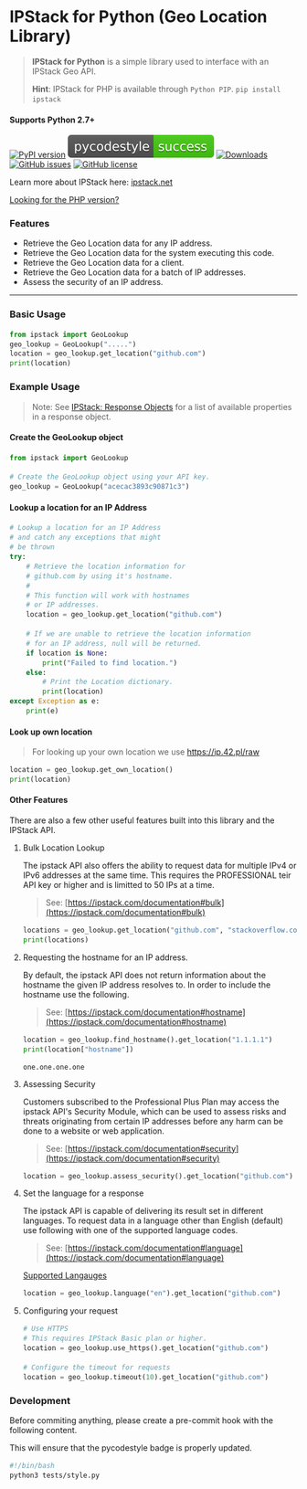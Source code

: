 # IPStack for Python (Geo Location Library)
> **IPStack for Python** is a simple library used to interface with an IPStack Geo API.
>
> **Hint**: IPStack for PHP is available through `Python PIP`. `pip install ipstack`


#### Supports Python 2.7+

[![PyPI version](https://badge.fury.io/py/ipstack.svg)](https://badge.fury.io/py/ipstack)
[![PyCodeStyle](./stylebadge.svg)](./tests/latest.stylelog)
[![Downloads](https://pepy.tech/badge/ipstack)](https://pepy.tech/project/ipstack)
[![GitHub issues](https://img.shields.io/github/issues/nathan-fiscaletti/ipstackgeo-py.svg)](https://github.com/nathan-fiscaletti/ipstackgeo-py/issues)
[![GitHub license](https://img.shields.io/github/license/nathan-fiscaletti/ipstackgeo-py.svg)](https://github.com/nathan-fiscaletti/ipstackgeo-py/blob/master/LICENSE)

Learn more about IPStack here: [ipstack.net](https://ipstack.com/product)

[Looking for the PHP version?](https://github.com/nathan-fiscaletti/ipstackgeo-php)

### Features
* Retrieve the Geo Location data for any IP address.
* Retrieve the Geo Location data for the system executing this code.
* Retrieve the Geo Location data for a client.
* Retrieve the Geo Location data for a batch of IP addresses.
* Assess the security of an IP address.

---

### Basic Usage

```python
from ipstack import GeoLookup
geo_lookup = GeoLookup(".....")
location = geo_lookup.get_location("github.com")
print(location)
```

### Example Usage

> Note: See [IPStack: Response Objects](https://ipstack.com/documentation#objects) for a list of available properties in a response object.

#### Create the GeoLookup object

```python
from ipstack import GeoLookup

# Create the GeoLookup object using your API key.
geo_lookup = GeoLookup("acecac3893c90871c3")
```

#### Lookup a location for an IP Address

```python
# Lookup a location for an IP Address
# and catch any exceptions that might
# be thrown
try:
    # Retrieve the location information for 
    # github.com by using it's hostname.
    # 
    # This function will work with hostnames
    # or IP addresses.
    location = geo_lookup.get_location("github.com")
    
    # If we are unable to retrieve the location information
    # for an IP address, null will be returned.
    if location is None:
        print("Failed to find location.")
    else:
        # Print the Location dictionary.
        print(location)
except Exception as e:
    print(e)
```

#### Look up own location

> For looking up your own location we use https://ip.42.pl/raw

```python
location = geo_lookup.get_own_location()
print(location)
```

#### Other Features

There are also a few other useful features built into this library and the IPStack API.

1. Bulk Location Lookup

   The ipstack API also offers the ability to request data for multiple IPv4 or IPv6 addresses at the same time. This requires the PROFESSIONAL teir API key or higher and is limitted to 50 IPs at a time.
   > See: [https://ipstack.com/documentation#bulk](https://ipstack.com/documentation#bulk)

   ```python
   locations = geo_lookup.get_location("github.com", "stackoverflow.com")
   print(locations)
   ```

2. Requesting the hostname for an IP address.

   By default, the ipstack API does not return information about the hostname the given IP address resolves to. In order to include the hostname use the following.
   > See: [https://ipstack.com/documentation#hostname](https://ipstack.com/documentation#hostname)

   ```python
   location = geo_lookup.find_hostname().get_location("1.1.1.1")
   print(location["hostname"])
   ```

   ```
   one.one.one.one
   ```

3. Assessing Security

   Customers subscribed to the Professional Plus Plan may access the ipstack API's Security Module, which can be used to assess risks and threats originating from certain IP addresses before any harm can be done to a website or web application.
   > See: [https://ipstack.com/documentation#security](https://ipstack.com/documentation#security)

   ```python
   location = geo_lookup.assess_security().get_location("github.com")
   ```

4. Set the language for a response

   The ipstack API is capable of delivering its result set in different languages. To request data in a language other than English (default) use following with one of the supported language codes.
   > See: [https://ipstack.com/documentation#language](https://ipstack.com/documentation#language)

   [Supported Langauges](https://ipstack.com/documentation#language)

   ```python
   location = geo_lookup.language("en").get_location("github.com")
   ```

5. Configuring your request

   ```python
   # Use HTTPS
   # This requires IPStack Basic plan or higher.
   location = geo_lookup.use_https().get_location("github.com")

   # Configure the timeout for requests
   location = geo_lookup.timeout(10).get_location("github.com")
   ```

### Development

Before commiting anything, please create a pre-commit hook with the following content.

This will ensure that the pycodestyle badge is properly updated.

```bash
#!/bin/bash
python3 tests/style.py
```
